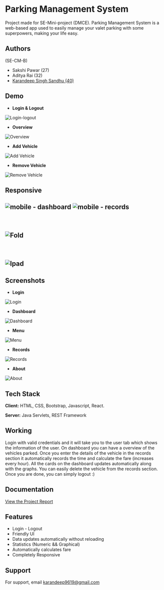 # Parking Management System

Project made for  SE-Mini-project (DMCE).
Parking Management System is a web-based app used to easily
manage your valet parking with some superpowers, making your life
easy.


## Authors
(SE-CM-B)
- Sakshi Pawar (27)
- Aditya Rai (32)
- [Karandeep Singh Sandhu (40)](https://github.com/Karan2310)

## Demo

- **Login & Logout** <br/>

![Login-logout](https://user-images.githubusercontent.com/72909842/145475388-98cc4061-d217-4bd7-a778-d75fe31df6ac.gif) <br/>

- **Overview** <br/>

![Overview](https://user-images.githubusercontent.com/72909842/145475481-2c5ac3df-ac4e-49c1-a72c-d0810a0341e8.gif)


- **Add Vehicle** <br/>

![Add Vehicle](https://user-images.githubusercontent.com/72909842/145520665-e9bda70c-b41b-4ac8-a897-cff00fda0406.gif)


- **Remove Vehicle** <br/>

![Remove Vehicle](https://user-images.githubusercontent.com/72909842/145520737-e585e301-0a55-4948-aae4-747c2b982f4d.gif)


<h2>Responsive<h2/>
  
  ![mobile - dashboard](https://user-images.githubusercontent.com/72909842/145520931-d9002fcf-13ce-4daf-81b0-80ef53dbac48.gif)         ![mobile - records](https://user-images.githubusercontent.com/72909842/145520977-2fd2d38c-83ad-4909-afb5-cf78262b06cd.gif)
  
  <br/>
    
  ![Fold](https://user-images.githubusercontent.com/72909842/145521072-5f43c23a-71e7-4823-9e7b-f49d43f429b5.gif)
  
  <br/>

  ![Ipad](https://user-images.githubusercontent.com/72909842/145521085-2f1c4fd9-540c-4bbc-9b3b-c4a971473746.gif)


## Screenshots

- **Login** <br/>

![Login](https://user-images.githubusercontent.com/72909842/145475853-69f7b51d-e400-40f0-998f-0740c10b31c9.png)


- **Dashboard** <br/>

![Dashboard](https://user-images.githubusercontent.com/72909842/145475956-92638c95-5c1c-4d25-88c1-1fbfeced1f6e.png)


- **Menu** <br/>

![Menu](https://user-images.githubusercontent.com/72909842/145476163-15f674e8-3923-4388-944c-a225b447e5af.png)


- **Records** <br/>

![Records](https://user-images.githubusercontent.com/72909842/145476065-bba09526-49ee-4a13-99fe-080221e45482.png)


- **About** <br/>

![About](https://user-images.githubusercontent.com/72909842/145476114-b3d52f84-5094-466b-b19c-142f16bb9627.png)




## Tech Stack

**Client:** HTML, CSS, Bootstrap, Javascript, React.

**Server:** Java Servlets, REST Framework 


## Working
Login with valid credentials and it will take you to the user tab which shows the information of the user. On dashboard you can have a overview of the vehicles parked. Once you enter the details of the vehicle in the records section it automatically records the time and calculate the fare (increases every hour). All the cards on the dashboard updates automatically along with the graphs. You can easily delete the vehicle from the records section. Once you are done, you can simply logout :)


## Documentation

[View the Project Report](https://drive.google.com/file/d/1oMPrv5_-N7CLR9W21WMW6ncBZY4pbxuh/view?usp=sharing)


## Features

- Login - Logout 
- Friendly UI
- Data updates automatically without reloading
- Statistics (Numeric && Graphical)
- Automatically calculates fare 
- Completely Responsive


## Support

For support, email karandeep9619@gmail.com

